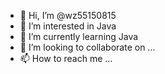 - 👋 Hi, I’m @wz55150815
- 👀 I’m interested in Java
- 🌱 I’m currently learning Java
- 💞️ I’m looking to collaborate on ...
- 📫 How to reach me ...

<!---
wz55150815/wz55150815 is a ✨ special ✨ repository because its `README.md` (this file) appears on your GitHub profile.
You can click the Preview link to take a look at your changes.
--->
